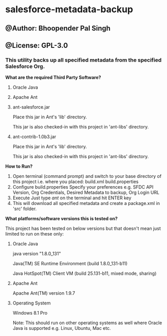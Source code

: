 # salesforce-metadata-backup
## @Author: Bhoopender Pal Singh
## @License: GPL-3.0

### This utility backs up all specified metadata from the specified Salesforce Org.


**What are the required Third Party Software?**
1. Oracle Java
2. Apache Ant
3. ant-salesforce.jar

	Place this jar in Ant's 'lib' directory.
	
	This jar is also checked-in with this project in 'ant-libs' directory.	
4. ant-contrib-1.0b3.jar

	Place this jar in Ant's 'lib' directory.
	
	This jar is also checked-in with this project in 'ant-libs' directory.
	
	
**How to Run?**
1. Open terminal (command prompt) and switch to your base directory of this project i.e. where you placed:
	build.xml
	build.properties
2. Configure build.properties
	Specify your preferences e.g. SFDC API Version, Org Credentials, Desired Metadata to backup, Org Login URL
3. Execute
	Just type *ant* on the terminal and hit ENTER key
4. This will download all specified metadata and create a package.xml in 'src' folder.


**What platforms/software versions this is tested on?**

This project has been tested on below versions but that doesn't mean just limited to run on these only:
1. Oracle Java

	java version "1.8.0_131"
	
	Java(TM) SE Runtime Environment (build 1.8.0_131-b11)
	
	Java HotSpot(TM) Client VM (build 25.131-b11, mixed mode, sharing)
2. Apache Ant

	Apache Ant(TM) version 1.9.7	
3. Operating System

	Windows 8.1 Pro
	
	Note: This should run on other operating systems as well where Oracle Java is supported e.g. Linux, Ubuntu, Mac etc.